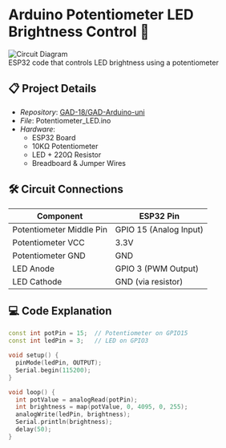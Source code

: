 # Arduino Potentiometer LED Brightness Control 🔆

![Circuit Diagram](/screenshots/circuit.png)  
ESP32 code that controls LED brightness using a potentiometer

## 📋 Project Details
- *Repository*: [GAD-18/GAD-Arduino-uni](https://github.com/GAD-18/GAD-Arduino-uno)
- *File*: Potentiometer_LED.ino
- *Hardware*:
  - ESP32 Board
  - 10KΩ Potentiometer
  - LED + 220Ω Resistor
  - Breadboard & Jumper Wires

## 🛠 Circuit Connections
| Component | ESP32 Pin |
|-----------|----------|
| Potentiometer Middle Pin | GPIO 15 (Analog Input) |
| Potentiometer VCC | 3.3V |
| Potentiometer GND | GND |
| LED Anode | GPIO 3 (PWM Output) |
| LED Cathode | GND (via resistor) |

## 💻 Code Explanation
```cpp
const int potPin = 15;  // Potentiometer on GPIO15
const int ledPin = 3;   // LED on GPIO3

void setup() {
  pinMode(ledPin, OUTPUT);
  Serial.begin(115200);
}

void loop() {
  int potValue = analogRead(potPin);
  int brightness = map(potValue, 0, 4095, 0, 255);
  analogWrite(ledPin, brightness);
  Serial.println(brightness);
  delay(50);
}
